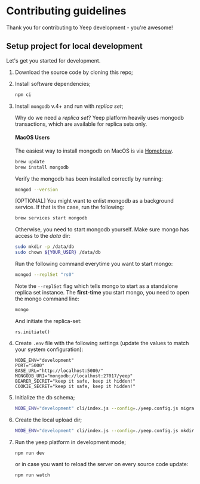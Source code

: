# Contributing guidelines

Thank you for contributing to Yeep development - you're awesome!

## Setup project for local development

Let's get you started for development.

1. Download the source code by cloning this repo;
2. Install software dependencies;

   ```bash
   npm ci
   ```

3. Install `mongodb` v.4+ and run with _replica set_;

   Why do we need a _replica set_? Yeep platform heavily uses mongodb transactions, which are available for replica sets only.

   #### MacOS Users

   The easiest way to install mongodb on MacOS is via [Homebrew](https://brew.sh/).

   ```bash
   brew update
   brew install mongodb
   ```

   Verify the mongodb has been installed correctly by running:

   ```bash
   mongod --version
   ```

   [OPTIONAL] You might want to enlist mongodb as a background service. If that is the case, run the following:

   ```bash
   brew services start mongodb
   ```

   Otherwise, you need to start mongodb yourself. Make sure mongo has access to the _data_ dir:

   ```bash
   sudo mkdir -p /data/db
   sudo chown ${YOUR_USER} /data/db
   ```

   Run the following command everytime you want to start mongo:

   ```bash
   mongod --replSet "rs0"
   ```

   Note the `--replSet` flag which tells mongo to start as a standalone replica set instance. The **first-time** you start mongo, you need to open the mongo command line:

   ```bash
   mongo
   ```

   And initiate the replica-set:

   ```
   rs.initiate()
   ```

4. Create `.env` file with the following settings (update the values to match your system configuration):

   ```
   NODE_ENV="development"
   PORT="5000"
   BASE_URL="http://localhost:5000/"
   MONGODB_URI="mongodb://localhost:27017/yeep"
   BEARER_SECRET="keep it safe, keep it hidden!"
   COOKIE_SECRET="keep it safe, keep it hidden!"
   ```

5. Initialize the db schema;

   ```bash
   NODE_ENV="development" cli/index.js --config=./yeep.config.js migrate up
   ```

6. Create the local upload dir;

   ```bash
   NODE_ENV="development" cli/index.js --config=./yeep.config.js mkdirupload
   ```

7. Run the yeep platform in development mode;

   ```bash
   npm run dev
   ```

   or in case you want to reload the server on every source code update:

   ```bash
   npm run watch
   ```
